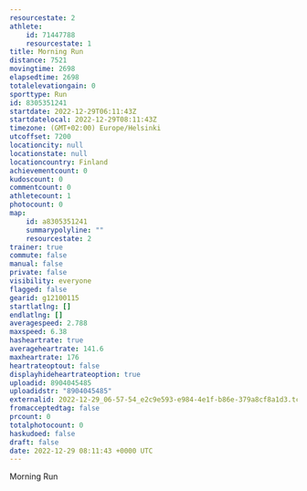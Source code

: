 ```yaml
---
resourcestate: 2
athlete:
    id: 71447788
    resourcestate: 1
title: Morning Run
distance: 7521
movingtime: 2698
elapsedtime: 2698
totalelevationgain: 0
sporttype: Run
id: 8305351241
startdate: 2022-12-29T06:11:43Z
startdatelocal: 2022-12-29T08:11:43Z
timezone: (GMT+02:00) Europe/Helsinki
utcoffset: 7200
locationcity: null
locationstate: null
locationcountry: Finland
achievementcount: 0
kudoscount: 0
commentcount: 0
athletecount: 1
photocount: 0
map:
    id: a8305351241
    summarypolyline: ""
    resourcestate: 2
trainer: true
commute: false
manual: false
private: false
visibility: everyone
flagged: false
gearid: g12100115
startlatlng: []
endlatlng: []
averagespeed: 2.788
maxspeed: 6.38
hasheartrate: true
averageheartrate: 141.6
maxheartrate: 176
heartrateoptout: false
displayhideheartrateoption: true
uploadid: 8904045485
uploadidstr: "8904045485"
externalid: 2022-12-29_06-57-54_e2c9e593-e984-4e1f-b86e-379a8cf8a1d3.tcx
fromacceptedtag: false
prcount: 0
totalphotocount: 0
haskudoed: false
draft: false
date: 2022-12-29 08:11:43 +0000 UTC
---
```

Morning Run